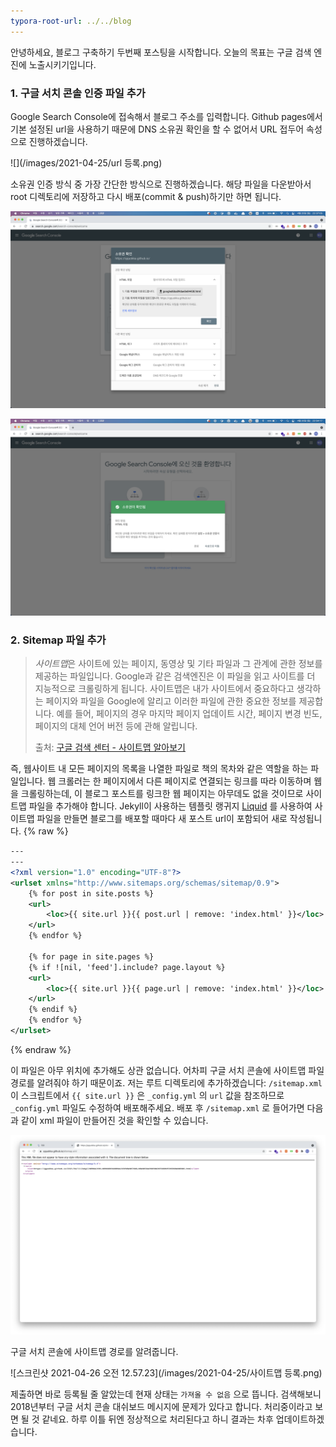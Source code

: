 ```yaml
---
typora-root-url: ../../blog
---
```


안녕하세요, 블로그 구축하기 두번째 포스팅을 시작합니다. 오늘의 목표는 구글 검색 엔진에 노출시키기입니다.

### 1. 구글 서치 콘솔 인증 파일 추가

Google Search Console에 접속해서 블로그 주소를 입력합니다. Github pages에서 기본 설정된 url을 사용하기 때문에 DNS 소유권 확인을 할 수 없어서 URL 접두어 속성으로 진행하겠습니다.

![](/images/2021-04-25/url 등록.png)

소유권 인증 방식 중 가장 간단한 방식으로 진행하겠습니다. 해당 파일을 다운받아서 root 디렉토리에 저장하고 다시 배포(commit & push)하기만 하면 됩니다.

![스크린샷 2021-04-25 오후 10.37.05](/images/2021-04-25/소유권확인.png)

![스크린샷 2021-04-25 오후 10.54.17](/images/2021-04-25/인증성공.png)



### 2. Sitemap 파일 추가

> *사이트맵*은 사이트에 있는 페이지, 동영상 및 기타 파일과 그 관계에 관한 정보를 제공하는 파일입니다. Google과 같은 검색엔진은 이 파일을 읽고 사이트를 더 지능적으로 크롤링하게 됩니다. 사이트맵은 내가 사이트에서 중요하다고 생각하는 페이지와 파일을 Google에 알리고 이러한 파일에 관한 중요한 정보를 제공합니다. 예를 들어, 페이지의 경우 마지막 페이지 업데이트 시간, 페이지 변경 빈도, 페이지의 대체 언어 버전 등에 관해 알립니다.
>
> 출처: [구글 검색 센터 - 사이트맵 알아보기](https://developers.google.com/search/docs/advanced/sitemaps/overview?hl=ko)

즉, 웹사이트 내 모든 페이지의 목록을 나열한 파일로 책의 목차와 같은 역할을 하는 파일입니다. 웹 크롤러는 한 페이지에서 다른 페이지로 연결되는 링크를 따라 이동하며 웹을 크롤링하는데, 이 블로그 포스트를 링크한 웹 페이지는 아무데도 없을 것이므로 사이트맵 파일을 추가해야 합니다. Jekyll이 사용하는 템플릿 랭귀지 [Liquid](https://shopify.github.io/liquid/basics/introduction/) 를 사용하여 사이트맵 파일을 만들면 블로그를 배포할 때마다 새 포스트 url이 포함되어 새로 작성됩니다.
{% raw %}

```xml
---
---
<?xml version="1.0" encoding="UTF-8"?>
<urlset xmlns="http://www.sitemaps.org/schemas/sitemap/0.9">
    {% for post in site.posts %}
    <url>
        <loc>{{ site.url }}{{ post.url | remove: 'index.html' }}</loc>
    </url>
    {% endfor %}

    {% for page in site.pages %}
    {% if ![nil, 'feed'].include? page.layout %}
    <url>
        <loc>{{ site.url }}{{ page.url | remove: 'index.html' }}</loc>
    </url>
    {% endif %}
    {% endfor %}
</urlset>
```
{% endraw %}

이 파일은 아무 위치에 추가해도 상관 없습니다. 어차피 구글 서치 콘솔에 사이트맵 파일 경로를 알려줘야 하기 때문이죠. 저는 루트 디렉토리에 추가하겠습니다: `/sitemap.xml` 이 스크립트에서 `{{ site.url }}` 은 `_config.yml` 의 `url` 값을 참조하므로 `_config.yml` 파일도 수정하여 배포해주세요. 배포 후 `/sitemap.xml` 로 들어가면 다음과 같이 xml 파일이 만들어진 것을 확인할 수 있습니다.

![스크린샷 2021-04-26 오전 12.42.10](/images/2021-04-25/사이트맵.png)

구글 서치 콘솔에 사이트맵 경로를 알려줍니다.

![스크린샷 2021-04-26 오전 12.57.23](/images/2021-04-25/사이트맵 등록.png)

제출하면 바로 등록될 줄 알았는데 현재 상태는 `가져올 수 없음` 으로 뜹니다. 검색해보니 2018년부터 구글 서치 콘솔 대쉬보드 메시지에 문제가 있다고 합니다. 처리중이라고 보면 될 것 같네요. 하루 이틀 뒤엔 정상적으로 처리된다고 하니 결과는 차후 업데이트하겠습니다.


